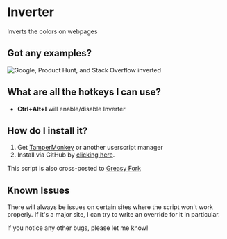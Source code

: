 # Inverter

Inverts the colors on webpages

## Got any examples?

![Google, Product Hunt, and Stack Overflow inverted](http://i.imgur.com/o32xpvB.jpg)

## What are all the hotkeys I can use?

- **Ctrl+Alt+I** will enable/disable Inverter

## How do I install it?

1. Get [TamperMonkey](https://tampermonkey.net/) or another userscript manager
2. Install via GitHub by [clicking here](https://github.com/skoshy/Inverter/raw/master/userscript.user.js).

This script is also cross-posted to [Greasy Fork](https://greasyfork.org/en/scripts/23828-inverter)

## Known Issues

There will always be issues on certain sites where the script won't work properly. If it's a major site, I can try to write an override for it in particular.

If you notice any other bugs, please let me know!